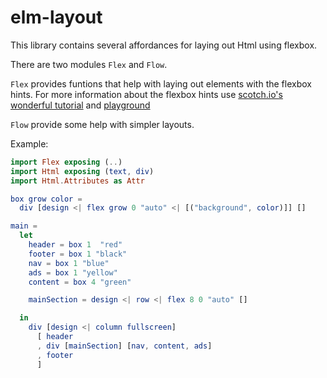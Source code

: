 # elm-layout
This library contains several affordances for laying out Html using flexbox.

There are two modules `Flex` and `Flow`.

`Flex` provides funtions that help with laying out elements with the flexbox hints. 
For more information about the flexbox hints use [scotch.io's wonderful tutorial](https://scotch.io/tutorials/a-visual-guide-to-css3-flexbox-properties) and [playground](https://demos.scotch.io/visual-guide-to-css3-flexbox-flexbox-playground/demos/)

`Flow` provide some help with simpler layouts.

Example: 

```elm
import Flex exposing (..)
import Html exposing (text, div)
import Html.Attributes as Attr

box grow color = 
  div [design <| flex grow 0 "auto" <| [("background", color)]] []

main = 
  let
    header = box 1  "red"
    footer = box 1 "black"
    nav = box 1 "blue" 
    ads = box 1 "yellow" 
    content = box 4 "green" 

    mainSection = design <| row <| flex 8 0 "auto" []

  in 
    div [design <| column fullscreen]
      [ header
      , div [mainSection] [nav, content, ads]
      , footer
      ]
```
